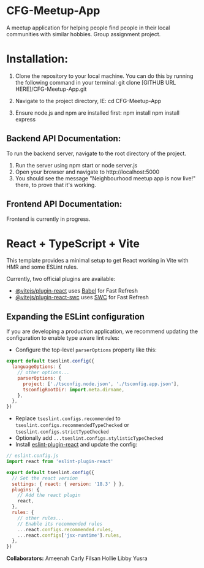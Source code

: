 # CFG-Meetup-App
A meetup application for helping people find people in their local communities with similar hobbies. Group assignment project.

# Installation:
1. Clone the repository to your local machine. You can do this by running the following command in your terminal:
git clone [GITHUB URL HERE]/CFG-Meetup-App.git

2. Navigate to the project directory, IE:
cd CFG-Meetup-App

3. Ensure node.js and npm are installed first:
npm install
npm install express


## Backend API Documentation:

To run the backend server, navigate to the root directory of the project.

 1. Run the server using npm start or node server.js
 2. Open your browser and navigate to http://localhost:5000
 3. You should see the message "Neighbourhood meetup app is now live!" there, to prove that it's working.

 ## Frontend API Documentation:

 Frontend is currently in progress.

# React + TypeScript + Vite

This template provides a minimal setup to get React working in Vite with HMR and some ESLint rules.

Currently, two official plugins are available:

- [@vitejs/plugin-react](https://github.com/vitejs/vite-plugin-react/blob/main/packages/plugin-react/README.md) uses [Babel](https://babeljs.io/) for Fast Refresh
- [@vitejs/plugin-react-swc](https://github.com/vitejs/vite-plugin-react-swc) uses [SWC](https://swc.rs/) for Fast Refresh

## Expanding the ESLint configuration

If you are developing a production application, we recommend updating the configuration to enable type aware lint rules:

- Configure the top-level `parserOptions` property like this:

```js
export default tseslint.config({
  languageOptions: {
    // other options...
    parserOptions: {
      project: ['./tsconfig.node.json', './tsconfig.app.json'],
      tsconfigRootDir: import.meta.dirname,
    },
  },
})
```

- Replace `tseslint.configs.recommended` to `tseslint.configs.recommendedTypeChecked` or `tseslint.configs.strictTypeChecked`
- Optionally add `...tseslint.configs.stylisticTypeChecked`
- Install [eslint-plugin-react](https://github.com/jsx-eslint/eslint-plugin-react) and update the config:

```js
// eslint.config.js
import react from 'eslint-plugin-react'

export default tseslint.config({
  // Set the react version
  settings: { react: { version: '18.3' } },
  plugins: {
    // Add the react plugin
    react,
  },
  rules: {
    // other rules...
    // Enable its recommended rules
    ...react.configs.recommended.rules,
    ...react.configs['jsx-runtime'].rules,
  },
})
```

**Collaborators:**
Ameenah
Carly
Filsan
Hollie
Libby
Yusra